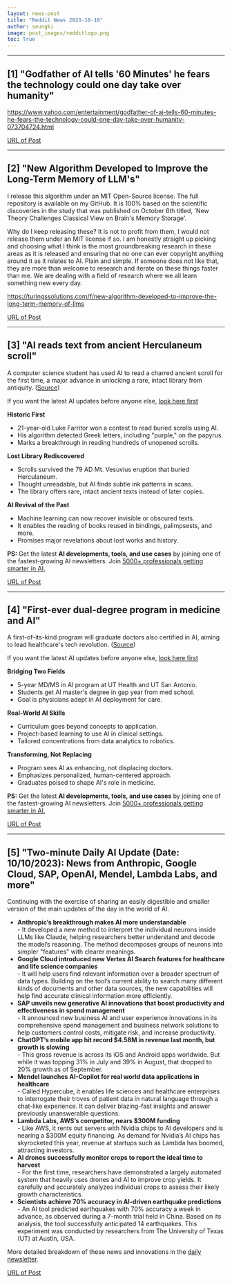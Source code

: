 ```yaml
---
layout: news-post
title: "Reddit News 2023-10-16"
author: seungki
image: post_images/redditlogo.png
toc: True
---
```

---
## [1] "Godfather of AI tells '60 Minutes' he fears the technology could one day take over humanity"
https://www.yahoo.com/entertainment/godfather-of-ai-tells-60-minutes-he-fears-the-technology-could-one-day-take-over-humanity-073704724.html

[URL of Post](https://www.reddit.com/r/ArtificialInteligence/comments/174rbmf/godfather_of_ai_tells_60_minutes_he_fears_the/)

---
## [2] "New Algorithm Developed to Improve the Long-Term Memory of LLM's"
I release this algorithm under an MIT Open-Source license. The full repository is available on my GitHub. It is 100% based on the scientific discoveries in the study that was published on October 6th titled, 'New Theory Challenges Classical View on Brain's Memory Storage'.   
  
Why do I keep releasing these? It is not to profit from them, I would not release them under an MIT license if so. I am honestly straight up picking and choosing what I think is the most groundbreaking research in these areas as it is released and ensuring that no one can ever copyright anything around it as it relates to AI. Plain and simple. If someone does not like that, they are more than welcome to research and iterate on these things faster than me. We are dealing with a field of research where we all learn something new every day.   
  
https://turingssolutions.com/f/new-algorithm-developed-to-improve-the-long-term-memory-of-llms 

[URL of Post](https://www.reddit.com/r/ArtificialInteligence/comments/173zzui/new_algorithm_developed_to_improve_the_longterm/)

---
## [3] "AI reads text from ancient Herculaneum scroll"
A computer science student has used AI to read a charred ancient scroll for the first time, a major advance in unlocking a rare, intact library from antiquity. ([Source](https://www.nature.com/articles/d41586-023-03212-1))

If you want the latest AI updates before anyone else, [look here first](https://www.theedge.so/subscribe)

**Historic First**

* 21-year-old Luke Farritor won a contest to read buried scrolls using AI.
* His algorithm detected Greek letters, including "purple," on the papyrus.
* Marks a breakthrough in reading hundreds of unopened scrolls.

**Lost Library Rediscovered**

* Scrolls survived the 79 AD Mt. Vesuvius eruption that buried Herculaneum.
* Thought unreadable, but AI finds subtle ink patterns in scans.
* The library offers rare, intact ancient texts instead of later copies.

**AI Revival of the Past**

* Machine learning can now recover invisible or obscured texts.
* It enables the reading of books reused in bindings, palimpsests, and more.
* Promises major revelations about lost works and history.

**PS:** Get the latest **AI developments, tools, and use cases** by joining one of the fastest-growing AI newsletters. Join [5000+ professionals getting smarter in AI.](https://www.theedge.so/subscribe)

[URL of Post](https://www.reddit.com/r/ArtificialInteligence/comments/176q1gi/ai_reads_text_from_ancient_herculaneum_scroll/)

---
## [4] "First-ever dual-degree program in medicine and AI"
A first-of-its-kind program will graduate doctors also certified in AI, aiming to lead healthcare's tech revolution. ([Source](https://fortune.com/education/articles/university-of-texas-san-antonio-dual-degree-medicine-artifical-intelligence-ai/))

If you want the latest AI updates before anyone else, [look here first](https://www.theedge.so/subscribe)

**Bridging Two Fields**

* 5-year MD/MS in AI program at UT Health and UT San Antonio.
* Students get AI master's degree in gap year from med school.
* Goal is physicians adept in AI deployment for care.

**Real-World AI Skills**

* Curriculum goes beyond concepts to application.
* Project-based learning to use AI in clinical settings.
* Tailored concentrations from data analytics to robotics.

**Transforming, Not Replacing**

* Program sees AI as enhancing, not displacing doctors.
* Emphasizes personalized, human-centered approach.
* Graduates poised to shape AI's role in medicine.

**PS:** Get the latest **AI developments, tools, and use cases** by joining one of the fastest-growing AI newsletters. Join [5000+ professionals getting smarter in AI.](https://www.theedge.so/subscribe)

[URL of Post](https://www.reddit.com/r/ArtificialInteligence/comments/177wokb/firstever_dualdegree_program_in_medicine_and_ai/)

---
## [5] "Two-minute Daily AI Update (Date: 10/10/2023): News from Anthropic, Google Cloud, SAP, OpenAI, Mendel, Lambda Labs, and more"
Continuing with the exercise of sharing an easily digestible and smaller version of the main updates of the day in the world of AI.  


* **Anthropic’s breakthrough makes AI more understandable**  
\- It developed a new method to interpret the individual neurons inside LLMs like Claude, helping researchers better understand and decode the model’s reasoning. The method decomposes groups of neurons into simpler "features" with clearer meanings.
* **Google Cloud introduced new Vertex AI Search features for healthcare and life science companies**  
\- It will help users find relevant information over a broader spectrum of data types. Building on the tool’s current ability to search many different kinds of documents and other data sources, the new capabilities will help find accurate clinical information more efficiently.
* **SAP unveils new generative AI innovations that boost productivity and effectiveness in spend management**  
\- It announced new business AI and user experience innovations in its comprehensive spend management and business network solutions to help customers control costs, mitigate risk, and increase productivity.
* **ChatGPT’s mobile app hit record $4.58M in revenue last month, but growth is slowing**  
\- This gross revenue is across its iOS and Android apps worldwide. But while it was topping 31% in July and 39% in August, that dropped to 20% growth as of September.
* **Mendel launches AI-Copilot for real world data applications in healthcare**  
\- Called Hypercube, it enables life sciences and healthcare enterprises to interrogate their troves of patient data in natural language through a chat-like experience. It can deliver blazing-fast insights and answer previously unanswerable questions.
* **Lambda Labs, AWS’s competitor, nears $300M funding**  
\- Like AWS, it rents out servers with Nvidia chips to AI developers and is nearing a $300M equity financing. As demand for Nvidia’s AI chips has skyrocketed this year, revenue at startups such as Lambda has boomed, attracting investors.
* **AI drones successfully monitor crops to report the ideal time to harvest**  
\- For the first time, researchers have demonstrated a largely automated system that heavily uses drones and AI to improve crop yields. It carefully and accurately analyzes individual crops to assess their likely growth characteristics.
* **Scientists achieve 70% accuracy in AI-driven earthquake predictions**  
\- An AI tool predicted earthquakes with 70% accuracy a week in advance, as observed during a 7-month trial held in China. Based on its analysis, the tool successfully anticipated 14 earthquakes. This experiment was conducted by researchers from The University of Texas (UT) at Austin, USA.

More detailed breakdown of these news and innovations in the [daily newsletter](https://theaiedge.substack.com/p/anthropics-research-makes-ai-understandable).

[URL of Post](https://www.reddit.com/r/ArtificialInteligence/comments/174lntz/twominute_daily_ai_update_date_10102023_news_from/)

